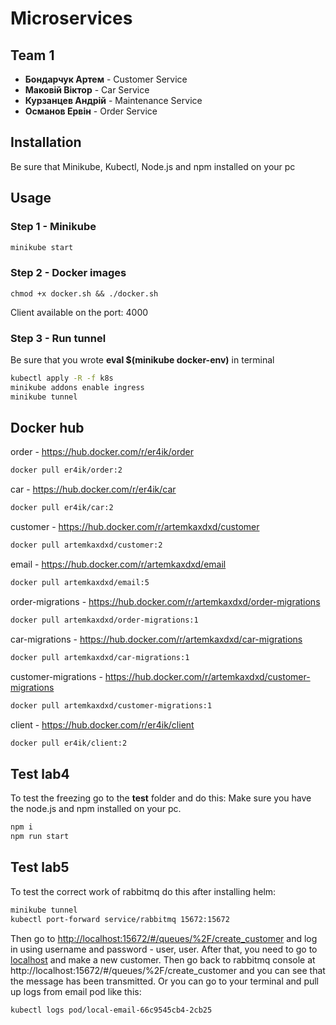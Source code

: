 # Microservices

## Team 1
- **Бондарчук Артем** - Customer Service
- **Маковій Віктор** - Car Service
- **Курзанцев Андрій** - Maintenance Service
- **Османов Ервін** - Order Service

## Installation
Be sure that Minikube, Kubectl, Node.js and npm installed on your pc

## Usage

### Step 1 - Minikube
```bash
minikube start
```

### Step 2 - Docker images
```
chmod +x docker.sh && ./docker.sh
```

Client available on the port: 4000

### Step 3 - Run tunnel
Be sure that you wrote **eval $(minikube docker-env)** in terminal

```bash
kubectl apply -R -f k8s
minikube addons enable ingress
minikube tunnel
```

## Docker hub
order - https://hub.docker.com/r/er4ik/order
```bash
docker pull er4ik/order:2
```

car - https://hub.docker.com/r/er4ik/car
```bash
docker pull er4ik/car:2
```

customer - https://hub.docker.com/r/artemkaxdxd/customer
```bash
docker pull artemkaxdxd/customer:2
```

email - https://hub.docker.com/r/artemkaxdxd/email
```bash
docker pull artemkaxdxd/email:5
```

order-migrations - https://hub.docker.com/r/artemkaxdxd/order-migrations
```bash
docker pull artemkaxdxd/order-migrations:1
```

car-migrations - https://hub.docker.com/r/artemkaxdxd/car-migrations
```bash
docker pull artemkaxdxd/car-migrations:1
```

customer-migrations - https://hub.docker.com/r/artemkaxdxd/customer-migrations
```bash
docker pull artemkaxdxd/customer-migrations:1
```

client - https://hub.docker.com/r/er4ik/client
```bash
docker pull er4ik/client:2
```

## Test lab4

To test the freezing go to the **test** folder and do this:
Make sure you have the node.js and npm installed on your pc.

```bash
npm i
npm run start
```

## Test lab5

To test the correct work of rabbitmq do this after installing helm: 
```bash
minikube tunnel
kubectl port-forward service/rabbitmq 15672:15672 
```
Then go to [http://localhost:15672/#/queues/%2F/create_customer](http://localhost:15672/#/queues/%2F/create_customer) and log in using username and password - user, user.
After that, you need to go to [localhost](http://localhost) and make a new customer.
Then go back to rabbitmq console at http://localhost:15672/#/queues/%2F/create_customer and you can see that the message has been transmitted. Or you can go to your terminal and pull up logs from email pod like this:
```bash
kubectl logs pod/local-email-66c9545cb4-2cb25
```